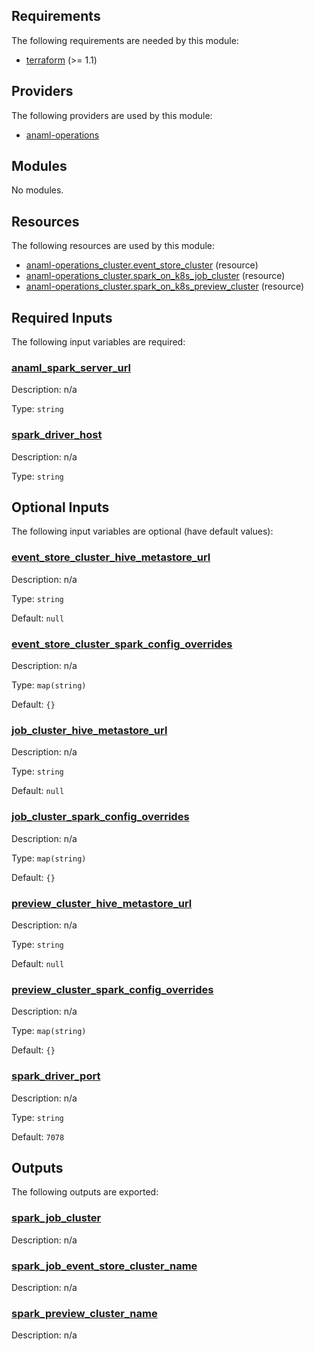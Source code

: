 <!-- BEGIN_TF_DOCS -->
## Requirements

The following requirements are needed by this module:

- <a name="requirement_terraform"></a> [terraform](#requirement\_terraform) (>= 1.1)

## Providers

The following providers are used by this module:

- <a name="provider_anaml-operations"></a> [anaml-operations](#provider\_anaml-operations)

## Modules

No modules.

## Resources

The following resources are used by this module:

- [anaml-operations_cluster.event_store_cluster](https://registry.terraform.io/providers/simple-machines/anaml-operations/latest/docs/resources/cluster) (resource)
- [anaml-operations_cluster.spark_on_k8s_job_cluster](https://registry.terraform.io/providers/simple-machines/anaml-operations/latest/docs/resources/cluster) (resource)
- [anaml-operations_cluster.spark_on_k8s_preview_cluster](https://registry.terraform.io/providers/simple-machines/anaml-operations/latest/docs/resources/cluster) (resource)

## Required Inputs

The following input variables are required:

### <a name="input_anaml_spark_server_url"></a> [anaml\_spark\_server\_url](#input\_anaml\_spark\_server\_url)

Description: n/a

Type: `string`

### <a name="input_spark_driver_host"></a> [spark\_driver\_host](#input\_spark\_driver\_host)

Description: n/a

Type: `string`

## Optional Inputs

The following input variables are optional (have default values):

### <a name="input_event_store_cluster_hive_metastore_url"></a> [event\_store\_cluster\_hive\_metastore\_url](#input\_event\_store\_cluster\_hive\_metastore\_url)

Description: n/a

Type: `string`

Default: `null`

### <a name="input_event_store_cluster_spark_config_overrides"></a> [event\_store\_cluster\_spark\_config\_overrides](#input\_event\_store\_cluster\_spark\_config\_overrides)

Description: n/a

Type: `map(string)`

Default: `{}`

### <a name="input_job_cluster_hive_metastore_url"></a> [job\_cluster\_hive\_metastore\_url](#input\_job\_cluster\_hive\_metastore\_url)

Description: n/a

Type: `string`

Default: `null`

### <a name="input_job_cluster_spark_config_overrides"></a> [job\_cluster\_spark\_config\_overrides](#input\_job\_cluster\_spark\_config\_overrides)

Description: n/a

Type: `map(string)`

Default: `{}`

### <a name="input_preview_cluster_hive_metastore_url"></a> [preview\_cluster\_hive\_metastore\_url](#input\_preview\_cluster\_hive\_metastore\_url)

Description: n/a

Type: `string`

Default: `null`

### <a name="input_preview_cluster_spark_config_overrides"></a> [preview\_cluster\_spark\_config\_overrides](#input\_preview\_cluster\_spark\_config\_overrides)

Description: n/a

Type: `map(string)`

Default: `{}`

### <a name="input_spark_driver_port"></a> [spark\_driver\_port](#input\_spark\_driver\_port)

Description: n/a

Type: `string`

Default: `7078`

## Outputs

The following outputs are exported:

### <a name="output_spark_job_cluster"></a> [spark\_job\_cluster](#output\_spark\_job\_cluster)

Description: n/a

### <a name="output_spark_job_event_store_cluster_name"></a> [spark\_job\_event\_store\_cluster\_name](#output\_spark\_job\_event\_store\_cluster\_name)

Description: n/a

### <a name="output_spark_preview_cluster_name"></a> [spark\_preview\_cluster\_name](#output\_spark\_preview\_cluster\_name)

Description: n/a
<!-- END_TF_DOCS -->